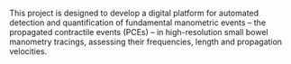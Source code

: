 This project is designed to develop a digital platform for automated detection and quantification of fundamental manometric events – the propagated contractile events (PCEs) – in high-resolution small bowel manometry tracings, assessing their frequencies, length and propagation velocities. 
